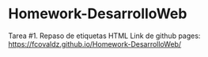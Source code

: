 # Homework-DesarrolloWeb
Tarea #1. Repaso de etiquetas HTML
Link de github pages: https://fcovaldz.github.io/Homework-DesarrolloWeb/
